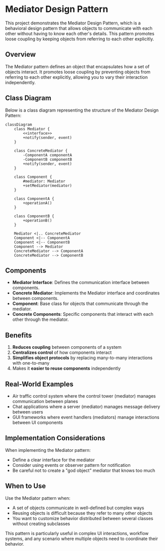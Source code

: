 # Mediator Design Pattern

This project demonstrates the Mediator Design Pattern, which is a behavioral design pattern that allows objects to communicate with each other without having to know each other's details. This pattern promotes loose coupling by keeping objects from referring to each other explicitly.

## Overview

The Mediator pattern defines an object that encapsulates how a set of objects interact. It promotes loose coupling by preventing objects from referring to each other explicitly, allowing you to vary their interaction independently.

## Class Diagram

Below is a class diagram representing the structure of the Mediator Design Pattern:

```mermaid
classDiagram
    class Mediator {
        <<interface>>
        +notify(sender, event)
    }

    class ConcreteMediator {
        -ComponentA componentA
        -ComponentB componentB
        +notify(sender, event)
    }

    class Component {
        #mediator: Mediator
        +setMediator(mediator)
    }

    class ComponentA {
        +operationA()
    }

    class ComponentB {
        +operationB()
    }

    Mediator <|.. ConcreteMediator
    Component <|-- ComponentA
    Component <|-- ComponentB
    Component --> Mediator
    ConcreteMediator --> ComponentA
    ConcreteMediator --> ComponentB
```

## Components

- **Mediator Interface**: Defines the communication interface between components.
- **Concrete Mediator**: Implements the Mediator interface and coordinates between components.
- **Component**: Base class for objects that communicate through the mediator.
- **Concrete Components**: Specific components that interact with each other through the mediator.

## Benefits

1. **Reduces coupling** between components of a system
2. **Centralizes control** of how components interact
3. **Simplifies object protocols** by replacing many-to-many interactions with one-to-many
4. Makes it **easier to reuse components** independently

## Real-World Examples

- Air traffic control system where the control tower (mediator) manages communication between planes
- Chat applications where a server (mediator) manages message delivery between users
- GUI frameworks where event handlers (mediators) manage interactions between UI components

## Implementation Considerations

When implementing the Mediator pattern:
- Define a clear interface for the mediator
- Consider using events or observer pattern for notification
- Be careful not to create a "god object" mediator that knows too much

## When to Use

Use the Mediator pattern when:
- A set of objects communicate in well-defined but complex ways
- Reusing objects is difficult because they refer to many other objects
- You want to customize behavior distributed between several classes without creating subclasses

This pattern is particularly useful in complex UI interactions, workflow systems, and any scenario where multiple objects need to coordinate their behavior.
